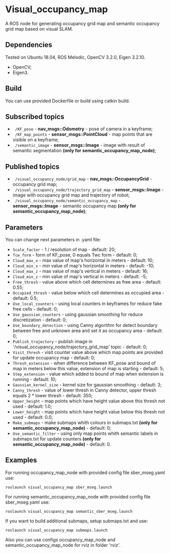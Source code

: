 # Visual_occupancy_map

A ROS node for generating occupancy grid map and semantic occupancy grid map based on visual SLAM.

## Dependencies
Tested on Ubuntu 18.04, ROS Melodic, OpenCV 3.2.0, Eigen 3.2.10.

- OpenCV;
- Eigen3.

## Build
You can use provided Dockerfile or build using catkin build.

## Subscribed topics

- ` /KF_pose` - **nav_msgs::Odometry** - pose of camera in a keyframe;
- ` /KF_map_points` - **sensor_msgs::PointCloud** - map points that are visible on a keyframe;
- ` /semantic_image` - **sensor_msgs::Image** - image with result of semantic segmentation **(only for semantic_occupancy_map_node)**;

## Published topics

- ` /visual_occupancy_node/grid_map` - **nav_msgs::OccupancyGrid** - occupancy grid map;
- ` /visual_occupancy_node/trajectory_grid_map` - **sensor_msgs::Image** - image with occupancy grid map and trajectory of robot;
- ` /visual_occupancy_node/semantic_occupancy_map` - **sensor_msgs::Image** - semantic occupancy map **(only for semantic_occupancy_map_node)**;

## Parameters
You can change next parameters in .yaml file:
- `Scale_factor` - 1 / resolution of map - default: 20;
- `Tcw_form` - form of KF_pose, 0 equals Twc form - default: 0;
- `Cloud_max_x` - max value of map's horizontal in meters - default: 10;
- `Cloud_min_x` - min value of map's horizontal in meters - default: -10;
- `Cloud_max_z` - max value of map's vertical in meters - default: 16;
- `Cloud_min_z` - min value of map's vertical in meters - default: -5;
- `Free_thresh` - value above which cell determines as free area - default: 0.55;
- `Occupied_thresh` - value below which cell determines as occupied area - default: 0.5;
- `Use_local_counters` - using local counters in keyframes for reduce fake free cells - default: 0;
- `Use_gaussian_counters` - using gaussian smoothing for reduce discretization - default: 0;
- `Use_boundary_detection` - using Canny algorithm for detect boundary between free and unknown area and set it as occupancy area - default: 0;
- `Publish_trajectory` - publish image in '/visual_occupancy_node/trajectory_grid_map' topic - default: 0;
- `Visit_thresh` - visit counter value above which map points are provided for update occupancy map - default: 0;
- `Thresh_extension` - when difference between KF_pose and bound of map in meters below this value, extension of map is starting - default: 5;
- `Step_extension` - value which added to bound of map when extension is running - default: 10;
- `Gaussian_kernel_size` - kernel size for gaussian smoothing - default: 3;
- `Canny_thresh` - value of lower thresh in Canny detector, upper thresh equals 2 * lower thresh - default: 350;
- `Upper_height` - map points which have height value above this thresh not used - default: 1.0;
- `Lower_height` - map points which have height value below this thresh not used - default: 0.0;
- `Make_submaps` - make submaps whith colours in submaps.txt **(only for semantic_occupancy_map_node)** - default: 0;
- `Use_semantic_filter` - using only map points whith semantic labels in submaps.txt for update counters **(only for semantic_occupancy_map_node)** - default: 0.

## Examples
For running occupancy_map_node with provided config file sber_mseg.yaml use:
```
roslaunch visual_occupancy_map sber_mseg.launch
```
For running semantic_occupancy_map_node with provided config file sber_mseg.yaml use:
```
roslaunch visual_occupancy_map semantic_sber_mseg.launch
```
If you want to build additional submaps, setup submaps.txt and use:
```
roslaunch visual_occupancy_map submaps.launch
```
Also you can use configs occupancy_map_node and semantic_occupancy_map_node for rviz in folder 'rviz'.